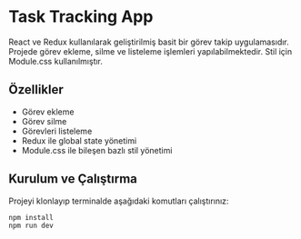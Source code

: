 # Task Tracking App

React ve Redux kullanılarak geliştirilmiş basit bir görev takip uygulamasıdır.  
Projede görev ekleme, silme ve listeleme işlemleri yapılabilmektedir. Stil için Module.css kullanılmıştır.

## Özellikler

- Görev ekleme
- Görev silme
- Görevleri listeleme
- Redux ile global state yönetimi
- Module.css ile bileşen bazlı stil yönetimi

## Kurulum ve Çalıştırma

Projeyi klonlayıp terminalde aşağıdaki komutları çalıştırınız:

```bash
npm install
npm run dev
